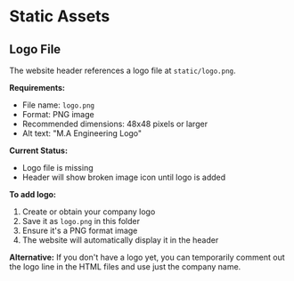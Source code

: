 # Static Assets

## Logo File
The website header references a logo file at `static/logo.png`.

**Requirements:**
- File name: `logo.png`
- Format: PNG image
- Recommended dimensions: 48x48 pixels or larger
- Alt text: "M.A Engineering Logo"

**Current Status:** 
- Logo file is missing
- Header will show broken image icon until logo is added

**To add logo:**
1. Create or obtain your company logo
2. Save it as `logo.png` in this folder
3. Ensure it's a PNG format image
4. The website will automatically display it in the header

**Alternative:**
If you don't have a logo yet, you can temporarily comment out the logo line in the HTML files and use just the company name.
